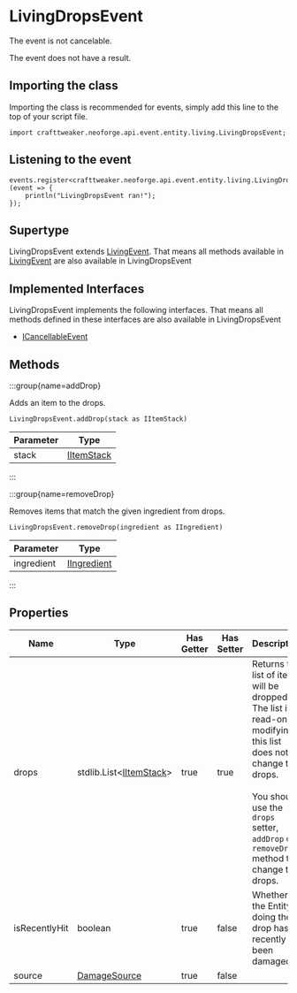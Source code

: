 # LivingDropsEvent

The event is not cancelable.

The event does not have a result.

## Importing the class

Importing the class is recommended for events, simply add this line to the top of your script file.
```zenscript
import crafttweaker.neoforge.api.event.entity.living.LivingDropsEvent;
```


## Listening to the event

```zenscript
events.register<crafttweaker.neoforge.api.event.entity.living.LivingDropsEvent>(event => {
    println("LivingDropsEvent ran!");
});
```


## Supertype

LivingDropsEvent extends [LivingEvent](/neoforge/api/event/entity/living/LivingEvent). That means all methods available in [LivingEvent](/neoforge/api/event/entity/living/LivingEvent) are also available in LivingDropsEvent

## Implemented Interfaces
LivingDropsEvent implements the following interfaces. That means all methods defined in these interfaces are also available in LivingDropsEvent

- [ICancellableEvent](/neoforge/api/event/ICancellableEvent)

## Methods

:::group{name=addDrop}

Adds an item to the drops.

```zenscript
LivingDropsEvent.addDrop(stack as IItemStack)
```

| Parameter |                    Type                    |
|-----------|--------------------------------------------|
| stack     | [IItemStack](/vanilla/api/item/IItemStack) |


:::

:::group{name=removeDrop}

Removes items that match the given ingredient from drops.

```zenscript
LivingDropsEvent.removeDrop(ingredient as IIngredient)
```

| Parameter  |                        Type                        |
|------------|----------------------------------------------------|
| ingredient | [IIngredient](/vanilla/api/ingredient/IIngredient) |


:::


## Properties

|     Name      |                             Type                              | Has Getter | Has Setter |                                                                                                        Description                                                                                                         |
|---------------|---------------------------------------------------------------|------------|------------|----------------------------------------------------------------------------------------------------------------------------------------------------------------------------------------------------------------------------|
| drops         | stdlib.List&lt;[IItemStack](/vanilla/api/item/IItemStack)&gt; | true       | true       | Returns the list of items will be dropped. The list is read-only, modifying this list does not change the drops. <br />   <br />  You should use the `drops` setter, `addDrop` or `removeDrop` method to change the drops. |
| isRecentlyHit | boolean                                                       | true       | false      | Whether the Entity doing the drop has recently been damaged.                                                                                                                                                               |
| source        | [DamageSource](/vanilla/api/world/damage/DamageSource)        | true       | false      |                                                                                                                                                                                                                            |

